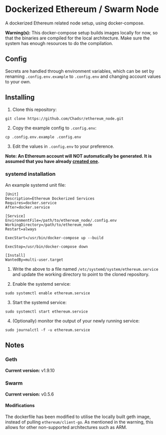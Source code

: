 # Dockerized Ethereum / Swarm Node

A dockerized Ethereum related node setup, using docker-compose.

**Warning(s):**
This docker-compose setup builds images locally for now, so that the binaries are compiled for the local architecture. Make sure the system has enough resources to do the compilation.

## Config
Secrets are handled through environment variables, which can be set by renaming `.config.env.example` to `.config.env` and changing account values to your own.

## Installing
1. Clone this repository:
```
git clone https://github.com/Chadsr/ethereum_node.git
```

2. Copy the example config to `.config.env`:
```
cp .config.env.example .config.env
```


3. Edit the values in `.config.env` to your preference. 

**Note: An Ethereum account will NOT automatically be generated. It is assumed that you have already [created one](https://github.com/ethereum/go-ethereum/wiki/Managing-your-accounts#creating-an-account).**

### systemd installation
An example systemd unit file: 
```
[Unit]
Description=Ethereum Dockerized Services
Requires=docker.service
After=docker.service

[Service]
EnvironmentFile=/path/to/ethereum_node/.config.env
WorkingDirectory=/path/to/ethereum_node
Restart=always

ExecStart=/usr/bin/docker-compose up --build

ExecStop=/usr/bin/docker-compose down

[Install]
WantedBy=multi-user.target
```

1. Write the above to a file named `/etc/systemd/system/ethereum.service`
 and update the working directory to point to the cloned repository.

2. Enable the systemd service:
```
sudo systemctl enable ethereum.service
```

3. Start the systemd service:
```
sudo systemctl start ethereum.service
```

4. (Optionally) monitor the output of your newly running service:
```
sudo journalctl -f -u ethereum.service
```

## Notes
### Geth
**Current version:** v1.9.10


### Swarm
**Current version:** v0.5.6

#### Modifications
The dockerfile has been modified to utilise the locally built geth image, instead of pulling `ethereum/client-go`. As mentioned in the warning, this allows for other non-supported architectures such as ARM.
